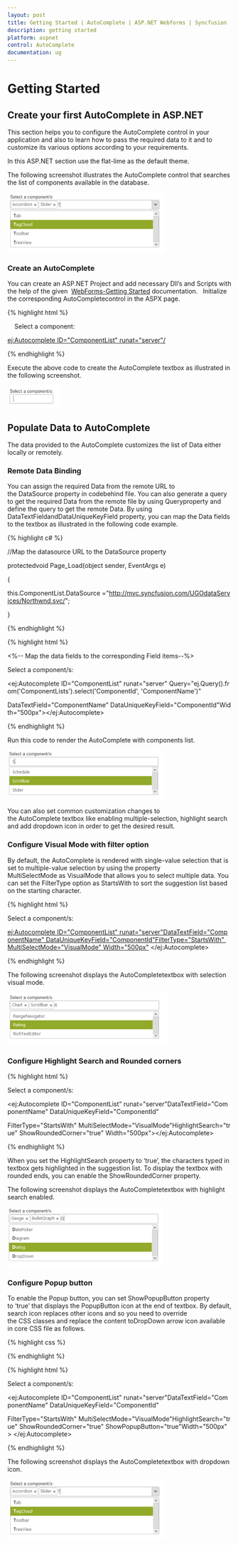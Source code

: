 ```yaml
---
layout: post
title: Getting Started | AutoComplete | ASP.NET Webforms | Syncfusion
description: getting started
platform: aspnet
control: AutoComplete
documentation: ug
---
```


# Getting Started

## Create your first AutoComplete in ASP.NET

This section helps you to configure the AutoComplete control in your application and also to learn how to pass the required data to it and to customize its various options according to your requirements.

In this ASP.NET section use the flat-lime as the default theme.

The following screenshot illustrates the AutoComplete control that searches the list of components available in the database.

![](Getting-Started_images/Getting-Started_img1.png) 



### Create an AutoComplete

You can create an ASP.NET Project and add necessary Dll’s and Scripts with the help of the given 
[WebForms-Getting Started](http://docs.syncfusion.com/aspnetmvc/autocomplete/getting-started) documentation.  
Initialize the corresponding AutoCompletecontrol in the ASPX page.

{% highlight html %}



<div>

    Select a component:

<ej:Autocomplete ID="ComponentList" runat="server"/>

</div>



{% endhighlight %}



Execute the above code to create the AutoComplete textbox as illustrated in the following screenshot.





![](Getting-Started_images/Getting-Started_img2.png)



## Populate Data to AutoComplete

The data provided to the AutoComplete customizes the list of Data either locally or remotely. 

### Remote Data Binding

You can assign the required Data from the remote URL to the DataSource property in codebehind file. You can also generate a query to get the required Data from the remote file by using Queryproperty and define the query to get the remote Data. By using DataTextFieldandDataUniqueKeyField property, you can map the Data fields to the textbox as illustrated in the following code example.

{% highlight c# %}



//Map the datasource URL to the DataSource property

protectedvoid Page_Load(object sender, EventArgs e)

{

this.ComponentList.DataSource ="http://mvc.syncfusion.com/UGOdataServices/Northwnd.svc/";

}



{% endhighlight %}



{% highlight html %}



<%-- Map the data fields to the corresponding Field items--%>

<div>

Select a component/s:

<ej:Autocomplete ID="ComponentList" runat="server" Query="ej.Query().from('ComponentLists').select('ComponentId', 'ComponentName')"

DataTextField="ComponentName" DataUniqueKeyField="ComponentId"Width="500px"></ej:Autocomplete>

</div>





{% endhighlight %}



Run this code to render the AutoComplete with components list.

![](Getting-Started_images/Getting-Started_img3.png)



You can also set common customization changes to the AutoComplete textbox like enabling multiple-selection, highlight search and add dropdown icon in order to get the desired result.

### Configure Visual Mode with filter option

By default, the AutoComplete is rendered with single-value selection that is set to multiple-value selection by using the property MultiSelectMode as VisualMode that allows you to select multiple data. You can set the FilterType option as StartsWith to sort the suggestion list based on the starting character.

{% highlight html %}



<div>

Select a component/s:

<ej:Autocomplete ID="ComponentList" runat="server"DataTextField="ComponentName" DataUniqueKeyField="ComponentId"FilterType="StartsWith" MultiSelectMode="VisualMode" Width="500px"> </ej:Autocomplete>

</div>





{% endhighlight %}



The following screenshot displays the AutoCompletetextbox with selection visual mode.

![](Getting-Started_images/Getting-Started_img4.png) 



### Configure Highlight Search and Rounded corners

{% highlight html %}

<div>

Select a component/s:

<ej:Autocomplete ID="ComponentList" runat="server"DataTextField="ComponentName" DataUniqueKeyField="ComponentId"

FilterType="StartsWith" MultiSelectMode="VisualMode"HighlightSearch="true" ShowRoundedCorner="true" Width="500px"></ej:Autocomplete>

</div>





{% endhighlight %}

When you set the HighlightSearch property to ‘true’, the characters typed in textbox gets highlighted in the suggestion list. To display the textbox with rounded ends, you can enable the ShowRoundedCorner property.

The following screenshot displays the AutoCompletetextbox with highlight search enabled.

![](Getting-Started_images/Getting-Started_img5.png) 



### Configure Popup button

To enable the Popup button, you can set ShowPopupButton property to ‘true’ that displays the PopupButton icon at the end of textbox. By default, search icon replaces other icons and so you need to override the CSS classes and replace the content toDropDown arrow icon available in core CSS file as follows.

{% highlight css %}



<style>

.e-icon.e-search:before {

               content:"\e63b";

        }

</style>





{% endhighlight %}



{% highlight html %}



<div>

Select a component/s:

<ej:Autocomplete ID="ComponentList" runat="server"DataTextField="ComponentName" DataUniqueKeyField="ComponentId" 

FilterType="StartsWith" MultiSelectMode="VisualMode"HighlightSearch="true" ShowRoundedCorner="true" ShowPopupButton="true"Width="500px"> </ej:Autocomplete>

</div>





{% endhighlight %}



The following screenshot displays the AutoCompletetextbox with dropdown icon.



![](Getting-Started_images/Getting-Started_img6.png)



